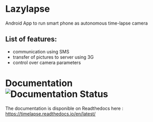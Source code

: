 # Lazylapse
Android App to run smart phone as autonomous time-lapse camera

## List of features:
* communication using SMS
* transfer of pictures to server using 3G
* control over camera parameters 

# Documentation ![Documentation Status](https://readthedocs.org/projects/timelapse/badge/?version=latest)
The documentation is disponible on Readthedocs here : https://timelapse.readthedocs.io/en/latest/ 
